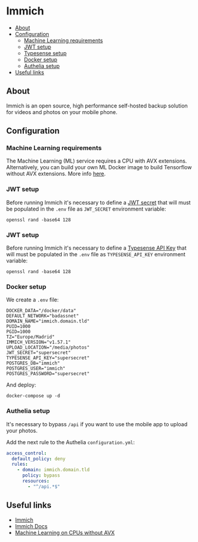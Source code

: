 # Immich

- [About](#about)
- [Configuration](#configuration)
  * [Machine Learning requirements](#machine-learning-requirements)
  * [JWT setup](#jwt-setup)
  * [Typesense setup](#jwt-setup)
  * [Docker setup](#docker-setup)
  * [Authelia setup](#authelia-setup)
- [Useful links](#useful-links)

## About

Immich is an open source, high performance self-hosted backup solution for
videos and photos on your mobile phone.

## Configuration

### Machine Learning requirements

The Machine Learning (ML) service requires a CPU with AVX extensions.
Alternatively, you can build your own ML Docker image to build Tensorflow
without AVX extensions. More info [here](https://github.com/immich-app/immich/discussions/300).

### JWT setup

Before running Immich it's necessary to define a [JWT secret](https://immich.app/docs/installation/recommended-installation#step-2---populate-the-env-file-with-custom-values) that will must be populated in the `.env` file as `JWT_SECRET` environment variable:

    openssl rand -base64 128

### JWT setup

Before running Immich it's necessary to define a [Typesense API Key](https://immich.app/docs/installation/recommended-installation#step-2---populate-the-env-file-with-custom-values) that will must be populated in the `.env` file as `TYPESENSE_API_KEY` environment variable:

    openssl rand -base64 128

### Docker setup

We create a `.env` file:

```shell
DOCKER_DATA="/docker/data"
DEFAULT_NETWORK="badassnet"
DOMAIN_NAME="immich.domain.tld"
PUID=1000
PGID=1000
TZ="Europe/Madrid"
IMMICH_VERSION="v1.57.1"
UPLOAD_LOCATION="/media/photos"
JWT_SECRET="supersecret" 
TYPESENSE_API_KEY="supersecret"
POSTGRES_DB="immich"
POSTGRES_USER="immich"
POSTGRES_PASSWORD="supersecret"
```

And deploy:

    docker-compose up -d

### Authelia setup

It's necessary to bypass `/api` if you want to use the mobile app to upload your
photos.

Add the next rule to the Authelia `configuration.yml`:

```yml
access_control:
  default_policy: deny
  rules:
    - domain: immich.domain.tld
      policy: bypass
      resources:
        - "^/api.*$"
```

## Useful links

- [Immich](https://www.immich.app/)
- [Immich Docs](https://immich.app/docs/category/getting-started)
- [Machine Learning on CPUs without AVX](https://github.com/immich-app/immich/discussions/300)
